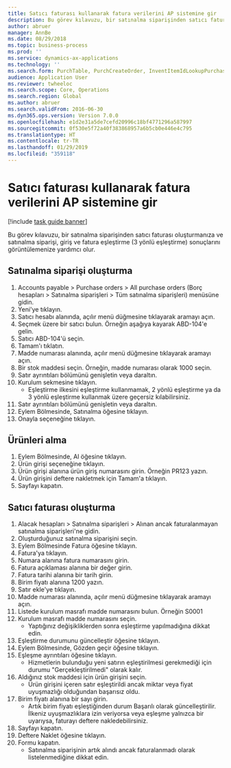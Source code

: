 ```yaml
---
title: Satıcı faturası kullanarak fatura verilerini AP sistemine gir
description: Bu görev kılavuzu, bir satınalma siparişinden satıcı faturası oluşturmanıza ve satınalma siparişi, giriş ve fatura eşleştirme (3 yönlü eşleştirme) sonuçlarını görüntülemenize yardımcı olur.
author: abruer
manager: AnnBe
ms.date: 08/29/2018
ms.topic: business-process
ms.prod: ''
ms.service: dynamics-ax-applications
ms.technology: ''
ms.search.form: PurchTable, PurchCreateOrder, InventItemIdLookupPurchase, PurchEditLines, VendEditInvoice, InventItemIdLookupSimple, VendInvoiceMatchingDetails
audience: Application User
ms.reviewer: twheeloc
ms.search.scope: Core, Operations
ms.search.region: Global
ms.author: abruer
ms.search.validFrom: 2016-06-30
ms.dyn365.ops.version: Version 7.0.0
ms.openlocfilehash: e1d2e31a5de7cefd20996c18bf4771296a587997
ms.sourcegitcommit: 0f530e5f72a40f383868957a6b5cb0e446e4c795
ms.translationtype: HT
ms.contentlocale: tr-TR
ms.lasthandoff: 01/29/2019
ms.locfileid: "359118"
---
```

# <a name="key-invoice-data-in-ap-system-using-vendor-invoice"></a>Satıcı faturası kullanarak fatura verilerini AP sistemine gir

[!include [task guide banner](../../includes/task-guide-banner.md)]

Bu görev kılavuzu, bir satınalma siparişinden satıcı faturası oluşturmanıza ve satınalma siparişi, giriş ve fatura eşleştirme (3 yönlü eşleştirme) sonuçlarını görüntülemenize yardımcı olur.


## <a name="create-a-purchase-order"></a>Satınalma siparişi oluşturma
1. Accounts payable > Purchase orders > All purchase orders (Borç hesapları > Satınalma siparişleri > Tüm satınalma siparişleri) menüsüne gidin.
2. Yeni'ye tıklayın.
3. Satıcı hesabı alanında, açılır menü düğmesine tıklayarak aramayı açın.
4. Seçmek üzere bir satıcı bulun. Örneğin aşağıya kayarak ABD-104'e gelin.
5. Satıcı ABD-104'ü seçin.
6. Tamam'ı tıklatın.
7. Madde numarası alanında, açılır menü düğmesine tıklayarak aramayı açın.
8. Bir stok maddesi seçin. Örneğin, madde numarası olarak 1000 seçin.
9. Satır ayrıntıları bölümünü genişletin veya daraltın.
10. Kurulum sekmesine tıklayın.
    * Eşleştirme ilkesini eşleştirme kullanmamak, 2 yönlü eşleştirme ya da 3 yönlü eşleştirme kullanmak üzere geçersiz kılabilirsiniz.  
11. Satır ayrıntıları bölümünü genişletin veya daraltın.
12. Eylem Bölmesinde, Satınalma öğesine tıklayın.
13. Onayla seçeneğine tıklayın.

## <a name="receive-the-products"></a>Ürünleri alma
1. Eylem Bölmesinde, Al öğesine tıklayın.
2. Ürün girişi seçeneğine tıklayın.
3. Ürün girişi alanına ürün giriş numarasını girin. Örneğin PR123 yazın.
4. Ürün girişini deftere nakletmek için Tamam'a tıklayın.
5. Sayfayı kapatın.

## <a name="create-a-vendor-invoice"></a>Satıcı faturası oluşturma
1. Alacak hesapları > Satınalma siparişleri > Alınan ancak faturalanmayan satınalma siparişleri'ne gidin.
2. Oluşturduğunuz satınalma siparişini seçin.
3. Eylem Bölmesinde Fatura öğesine tıklayın.
4. Fatura'ya tıklayın.
5. Numara alanına fatura numarasını girin.
6. Fatura açıklaması alanına bir değer girin.
7. Fatura tarihi alanına bir tarih girin.
8. Birim fiyatı alanına 1200 yazın.
9. Satır ekle'ye tıklayın.
10. Madde numarası alanında, açılır menü düğmesine tıklayarak aramayı açın.
11. Listede kurulum masrafı madde numarasını bulun. Örneğin S0001
12. Kurulum masrafı madde numarasını seçin.
    * Yaptığınız değişikliklerden sonra eşleştirme yapılmadığına dikkat edin.  
13. Eşleştirme durumunu güncelleştir öğesine tıklayın.
14. Eylem Bölmesinde, Gözden geçir öğesine tıklayın.
15. Eşleşme ayrıntıları öğesine tıklayın.
    * Hizmetlerin bulunduğu yeni satırın eşleştirilmesi gerekmediği için durumu "Gerçekleştirilmedi" olarak kalır.  
16. Aldığınız stok maddesi için ürün girişini seçin.
    * Ürün girişini içeren satır eşleştirildi ancak miktar veya fiyat uyuşmazlığı olduğundan başarısız oldu.  
17. Birim fiyatı alanına bir sayı girin.
    * Artık birim fiyatı eşleştiğinden durum Başarılı olarak güncelleştirilir. İlkeniz uyuşmazlıklara izin veriyorsa veya eşleşme yalnızca bir uyarıysa, faturayı deftere nakledebilirsiniz.  
18. Sayfayı kapatın.
19. Deftere Naklet öğesine tıklayın.
20. Formu kapatın.
    * Satınalma siparişinin artık alındı ancak faturalanmadı olarak listelenmediğine dikkat edin.  

